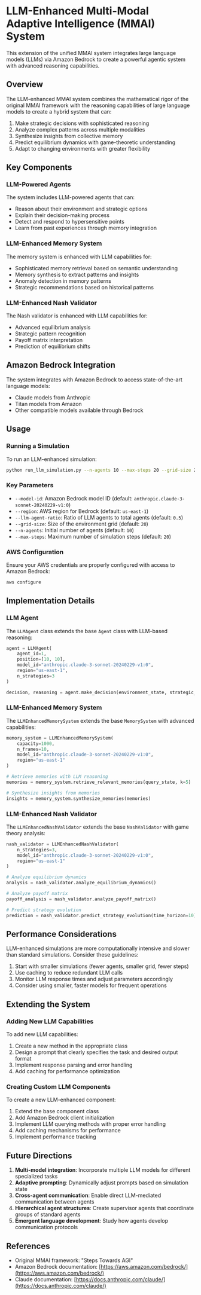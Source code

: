 # LLM-Enhanced Multi-Modal Adaptive Intelligence (MMAI) System

This extension of the unified MMAI system integrates large language models (LLMs) via Amazon Bedrock to create a powerful agentic system with advanced reasoning capabilities.

## Overview

The LLM-enhanced MMAI system combines the mathematical rigor of the original MMAI framework with the reasoning capabilities of large language models to create a hybrid system that can:

1. Make strategic decisions with sophisticated reasoning
2. Analyze complex patterns across multiple modalities
3. Synthesize insights from collective memory
4. Predict equilibrium dynamics with game-theoretic understanding
5. Adapt to changing environments with greater flexibility

## Key Components

### LLM-Powered Agents

The system includes LLM-powered agents that can:
- Reason about their environment and strategic options
- Explain their decision-making process
- Detect and respond to hypersensitive points
- Learn from past experiences through memory integration

### LLM-Enhanced Memory System

The memory system is enhanced with LLM capabilities for:
- Sophisticated memory retrieval based on semantic understanding
- Memory synthesis to extract patterns and insights
- Anomaly detection in memory patterns
- Strategic recommendations based on historical patterns

### LLM-Enhanced Nash Validator

The Nash validator is enhanced with LLM capabilities for:
- Advanced equilibrium analysis
- Strategic pattern recognition
- Payoff matrix interpretation
- Prediction of equilibrium shifts

## Amazon Bedrock Integration

The system integrates with Amazon Bedrock to access state-of-the-art language models:
- Claude models from Anthropic
- Titan models from Amazon
- Other compatible models available through Bedrock

## Usage

### Running a Simulation

To run an LLM-enhanced simulation:

```bash
python run_llm_simulation.py --n-agents 10 --max-steps 20 --grid-size 20 --llm-agent-ratio 0.5
```

### Key Parameters

- `--model-id`: Amazon Bedrock model ID (default: `anthropic.claude-3-sonnet-20240229-v1:0`)
- `--region`: AWS region for Bedrock (default: `us-east-1`)
- `--llm-agent-ratio`: Ratio of LLM agents to total agents (default: `0.5`)
- `--grid-size`: Size of the environment grid (default: `20`)
- `--n-agents`: Initial number of agents (default: `10`)
- `--max-steps`: Maximum number of simulation steps (default: `20`)

### AWS Configuration

Ensure your AWS credentials are properly configured with access to Amazon Bedrock:

```bash
aws configure
```

## Implementation Details

### LLM Agent

The `LLMAgent` class extends the base `Agent` class with LLM-based reasoning:

```python
agent = LLMAgent(
    agent_id=1,
    position=[10, 10],
    model_id="anthropic.claude-3-sonnet-20240229-v1:0",
    region="us-east-1",
    n_strategies=3
)

decision, reasoning = agent.make_decision(environment_state, strategic_field, memory_system)
```

### LLM-Enhanced Memory System

The `LLMEnhancedMemorySystem` extends the base `MemorySystem` with advanced capabilities:

```python
memory_system = LLMEnhancedMemorySystem(
    capacity=1000,
    n_frames=10,
    model_id="anthropic.claude-3-sonnet-20240229-v1:0",
    region="us-east-1"
)

# Retrieve memories with LLM reasoning
memories = memory_system.retrieve_relevant_memories(query_state, k=5)

# Synthesize insights from memories
insights = memory_system.synthesize_memories(memories)
```

### LLM-Enhanced Nash Validator

The `LLMEnhancedNashValidator` extends the base `NashValidator` with game theory analysis:

```python
nash_validator = LLMEnhancedNashValidator(
    n_strategies=3,
    model_id="anthropic.claude-3-sonnet-20240229-v1:0",
    region="us-east-1"
)

# Analyze equilibrium dynamics
analysis = nash_validator.analyze_equilibrium_dynamics()

# Analyze payoff matrix
payoff_analysis = nash_validator.analyze_payoff_matrix()

# Predict strategy evolution
prediction = nash_validator.predict_strategy_evolution(time_horizon=10)
```

## Performance Considerations

LLM-enhanced simulations are more computationally intensive and slower than standard simulations. Consider these guidelines:

1. Start with smaller simulations (fewer agents, smaller grid, fewer steps)
2. Use caching to reduce redundant LLM calls
3. Monitor LLM response times and adjust parameters accordingly
4. Consider using smaller, faster models for frequent operations

## Extending the System

### Adding New LLM Capabilities

To add new LLM capabilities:

1. Create a new method in the appropriate class
2. Design a prompt that clearly specifies the task and desired output format
3. Implement response parsing and error handling
4. Add caching for performance optimization

### Creating Custom LLM Components

To create a new LLM-enhanced component:

1. Extend the base component class
2. Add Amazon Bedrock client initialization
3. Implement LLM querying methods with proper error handling
4. Add caching mechanisms for performance
5. Implement performance tracking

## Future Directions

1. **Multi-model integration**: Incorporate multiple LLM models for different specialized tasks
2. **Adaptive prompting**: Dynamically adjust prompts based on simulation state
3. **Cross-agent communication**: Enable direct LLM-mediated communication between agents
4. **Hierarchical agent structures**: Create supervisor agents that coordinate groups of standard agents
5. **Emergent language development**: Study how agents develop communication protocols

## References

- Original MMAI framework: "Steps Towards AGI"
- Amazon Bedrock documentation: [https://aws.amazon.com/bedrock/](https://aws.amazon.com/bedrock/)
- Claude documentation: [https://docs.anthropic.com/claude/](https://docs.anthropic.com/claude/)
